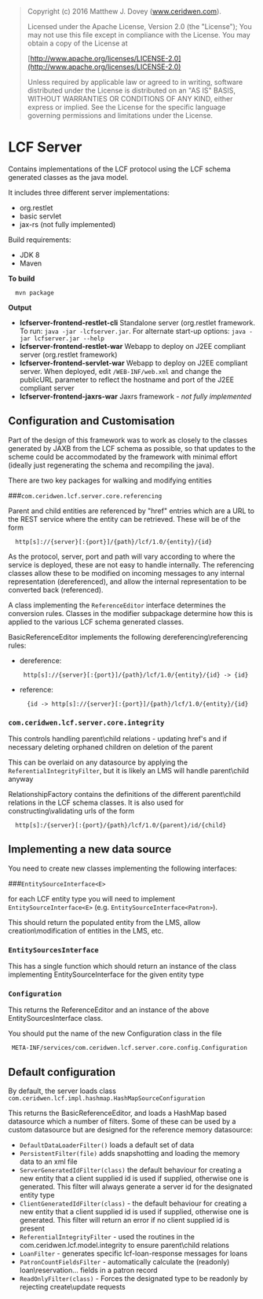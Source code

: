 > Copyright (c) 2016 Matthew J. Dovey (www.ceridwen.com).
>
> Licensed under the Apache License, Version 2.0 (the "License");
> You may not use this file except in compliance with the License.
> You may obtain a copy of the License at
>
>  [http://www.apache.org/licenses/LICENSE-2.0](http://www.apache.org/licenses/LICENSE-2.0)
>
> Unless required by applicable law or agreed to in writing, software
> distributed under the License is distributed on an "AS IS" BASIS,
> WITHOUT WARRANTIES OR CONDITIONS OF ANY KIND, either express or implied.
> See the License for the specific language governing permissions and
> limitations under the License.

# LCF Server

Contains implementations of the LCF protocol using the LCF schema 
generated classes as the java model.

It includes three different server implementations:
* org.restlet
* basic servlet
* jax-rs (not fully implemented)

Build requirements:
* JDK 8
* Maven

**To build** 

      mvn package

**Output**

* __lcfserver-frontend-restlet-cli__  Standalone server (org.restlet framework. To run: `java -jar -lcfserver.jar`. For alternate start-up options: `java -jar lcfserver.jar --help`
* __lcfserver-frontend-restlet-war__  Webapp to deploy on J2EE compliant server (org.restlet framework)
* __lcfserver-frontend-servlet-war__  Webapp to deploy on J2EE compliant server. When deployed, edit `/WEB-INF/web.xml` and change the publicURL parameter to reflect the hostname and port of the J2EE compliant server 
* __lcfserver-frontend-jaxrs-war__  Jaxrs framework - _not fully implemented_


## Configuration and Customisation

Part of the design of this framework was to work as closely to the classes generated by JAXB 
from the LCF schema as possible, so that updates to the scheme could be accommodated by the framework 
with minimal effort (ideally just regenerating the schema and recompiling the java).

There are two key packages for walking and modifying entities

###`com.ceridwen.lcf.server.core.referencing`

Parent and child entities are referenced by "href" entries which are a URL to the REST service where the entity can be retrieved.
These will be of the form 

      http[s]://{server}[:{port}]/{path}/lcf/1.0/{entity}/{id}

As the protocol, server, port and path will vary according to where the service is deployed, these are not easy to handle internally. 
The referencing classes allow these to be modified on incoming messages to any internal representation (dereferenced), and allow the internal 
representation to be converted back (referenced).

A class implementing the `ReferenceEditor` interface determines the conversion rules. Classes in the modifier subpackage determine how this is
applied to the various LCF schema generated classes.

BasicReferenceEditor implements the following dereferencing\referencing rules:

* dereference:
	
       http[s]://{server}[:{port}]/{path}/lcf/1.0/{entity}/{id} -> {id}

* reference:
		
        {id -> http[s]://{server}[:{port}]/{path}/lcf/1.0/{entity}/{id}

### `com.ceridwen.lcf.server.core.integrity`

This controls handling parent\child relations - updating href's and if necessary deleting orphaned children on deletion of the parent

This can be overlaid on any datasource by applying the `ReferentialIntegrityFilter`, but it is likely an LMS will handle parent\child anyway

RelationshipFactory contains the definitions of the different parent\child relations in the LCF schema classes. It is also used for constructing\validating
urls of the form 

      http[s]:/{server}[:{port}/{path}/lcf/1.0/{parent}/id/{child}
 

## Implementing a new data source

You need to create new classes implementing the following interfaces:

###`EntitySourceInterface<E>`

for each LCF entity type you will need to implement `EntitySourceInterface<E>` (e.g. `EntitySourceInterface<Patron>`). 

This should return the populated entity from the LMS, allow creation\modification of entities in the LMS, etc.

### `EntitySourcesInterface`

This has a single function which should return an instance of the class implementing EntitySourceInterface for the given entity type

### `Configuration`

This returns the ReferenceEditor and an instance of the above EntitySourcesInterface class.

You should put the name of the new Configuration class in  the file 

     META-INF/services/com.ceridwen.lcf.server.core.config.Configuration


## Default configuration

By default, the server loads class `com.ceridwen.lcf.impl.hashmap.HashMapSourceConfiguration`

This returns the BasicReferenceEditor, and loads a HashMap based datasource which a number of filters. Some of these
can be used by a custom datasource but are designed for the reference memory datasource:

* `DefaultDataLoaderFilter()` loads a default set of data
* `PersistentFilter(file)`	adds snapshotting and loading the memory data to an xml file
* `ServerGeneratedIdFilter(class)` the default behaviour for creating a new entity that a client supplied id is used if supplied, otherwise one is generated. This filter will always generate a server id for the designated entity type
* `ClientGeneratedIdFilter(class)`	- the default behaviour for creating a new entity that a client supplied id is used if supplied, otherwise one is generated. This filter will return an error if no client supplied id is present
* `ReferentialIntegrityFilter`		- used the routines in the com.ceridwen.lcf.model.integrity to ensure parent\child relations      
* `LoanFilter`						- generates specific lcf-loan-response messages for loans				
* `PatronCountFieldsFilter`			- automatically calculate the (readonly) loan\reservation\... fields in a patron record
* `ReadOnlyFilter(class)`			- Forces the designated type to be readonly by rejecting create\update requests


